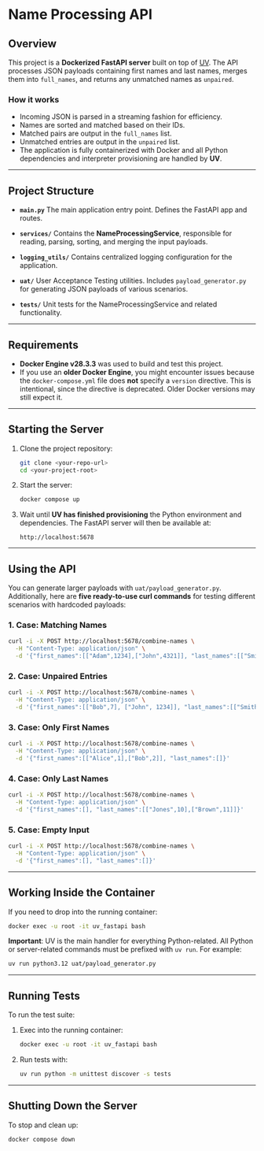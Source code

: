 # Name Processing API

## Overview

This project is a **Dockerized FastAPI server** built on top of [UV](https://github.com/astral-sh/uv).
The API processes JSON payloads containing first names and last names, merges them into `full_names`, and returns any unmatched names as `unpaired`.

### How it works
- Incoming JSON is parsed in a streaming fashion for efficiency.
- Names are sorted and matched based on their IDs.
- Matched pairs are output in the `full_names` list.
- Unmatched entries are output in the `unpaired` list.
- The application is fully containerized with Docker and all Python dependencies and interpreter provisioning are handled by **UV**.

---

## Project Structure

- **`main.py`**
  The main application entry point. Defines the FastAPI app and routes.

- **`services/`**
  Contains the **NameProcessingService**, responsible for reading, parsing, sorting, and merging the input payloads.

- **`logging_utils/`**
  Contains centralized logging configuration for the application.

- **`uat/`**
  User Acceptance Testing utilities. Includes `payload_generator.py` for generating JSON payloads of various scenarios.

- **`tests/`**
  Unit tests for the NameProcessingService and related functionality.

---

## Requirements

- **Docker Engine v28.3.3** was used to build and test this project.
- If you use an **older Docker Engine**, you might encounter issues because the `docker-compose.yml` file does **not** specify a `version` directive. This is intentional, since the directive is deprecated. Older Docker versions may still expect it.

---

## Starting the Server

1. Clone the project repository:
   ```bash
   git clone <your-repo-url>
   cd <your-project-root>
   ```

2. Start the server:
   ```bash
   docker compose up
   ```

3. Wait until **UV has finished provisioning** the Python environment and dependencies.
   The FastAPI server will then be available at:
   ```
   http://localhost:5678
   ```

---

## Using the API

You can generate larger payloads with `uat/payload_generator.py`.
Additionally, here are **five ready-to-use curl commands** for testing different scenarios with hardcoded payloads:

### 1. Case: Matching Names
```bash
curl -i -X POST http://localhost:5678/combine-names \
  -H "Content-Type: application/json" \
  -d '{"first_names":[["Adam",1234],["John",4321]], "last_names":[["Smith",1234],["Anderson",4321]]}'
```

### 2. Case: Unpaired Entries
```bash
curl -i -X POST http://localhost:5678/combine-names \
  -H "Content-Type: application/json" \
  -d '{"first_names":[["Bob",7], ["John", 1234]], "last_names":[["Smith",1234]]}'
```

### 3. Case: Only First Names
```bash
curl -i -X POST http://localhost:5678/combine-names \
  -H "Content-Type: application/json" \
  -d '{"first_names":[["Alice",1],["Bob",2]], "last_names":[]}'
```

### 4. Case: Only Last Names
```bash
curl -i -X POST http://localhost:5678/combine-names \
  -H "Content-Type: application/json" \
  -d '{"first_names":[], "last_names":[["Jones",10],["Brown",11]]}'
```

### 5. Case: Empty Input
```bash
curl -i -X POST http://localhost:5678/combine-names \
  -H "Content-Type: application/json" \
  -d '{"first_names":[], "last_names":[]}'
```

---

## Working Inside the Container

If you need to drop into the running container:
```bash
docker exec -u root -it uv_fastapi bash
```

**Important**: UV is the main handler for everything Python-related.
All Python or server-related commands must be prefixed with `uv run`. For example:
```bash
uv run python3.12 uat/payload_generator.py
```

---

## Running Tests

To run the test suite:

1. Exec into the running container:
   ```bash
   docker exec -u root -it uv_fastapi bash
   ```

2. Run tests with:
   ```bash
   uv run python -m unittest discover -s tests
   ```

---

## Shutting Down the Server

To stop and clean up:
```bash
docker compose down
```
